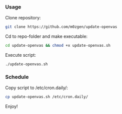 ### Usage
Clone repository:
```bash
git clone https://github.com/m0zgen/update-openvas
```

Cd to repo-folder and make executable:
```bash
cd update-openvas && chmod +x update-openvas.sh
```

Execute script:
```bash
./update-openvas.sh
```

### Schedule
Copy script to /etc/cron.daily/:
```bash
cp update-openvas.sh /etc/cron.daily/
```
Enjoy!